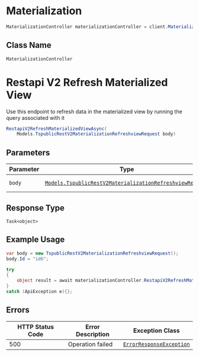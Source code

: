 # Materialization

```csharp
MaterializationController materializationController = client.MaterializationController;
```

## Class Name

`MaterializationController`


# Restapi V2 Refresh Materialized View

Use this endpoint to refresh data in the materialized view by running the query associated with it

```csharp
RestapiV2RefreshMaterializedViewAsync(
    Models.TspublicRestV2MaterializationRefreshviewRequest body)
```

## Parameters

| Parameter | Type | Tags | Description |
|  --- | --- | --- | --- |
| `body` | [`Models.TspublicRestV2MaterializationRefreshviewRequest`](../../doc/models/tspublic-rest-v2-materialization-refreshview-request.md) | Body, Required | - |

## Response Type

`Task<object>`

## Example Usage

```csharp
var body = new TspublicRestV2MaterializationRefreshviewRequest();
body.Id = "id6";

try
{
    object result = await materializationController.RestapiV2RefreshMaterializedViewAsync(body);
}
catch (ApiException e){};
```

## Errors

| HTTP Status Code | Error Description | Exception Class |
|  --- | --- | --- |
| 500 | Operation failed | [`ErrorResponseException`](../../doc/models/error-response-exception.md) |

